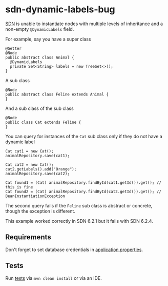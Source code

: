 # sdn-dynamic-labels-bug

[SDN](https://github.com/spring-projects/spring-data-neo4j) is unable to instantiate nodes with multiple levels of
inheritance and a non-empty `@DynamicLabels` field.

For example, say you have a super class

    @Getter
    @Node
    public abstract class Animal {
      @DynamicLabels
      private Set<String> labels = new TreeSet<>();
    }

A sub class

    @Node
    public abstract class Feline extends Animal {
    }

And a sub class of the sub class

    @Node
    public class Cat extends Feline {
    }

You can query for instances of the `Cat` sub class only if they do not have a dynamic label


    Cat cat1 = new Cat();
    animalRepository.save(cat1);

    Cat cat2 = new Cat();
    cat2.getLabels().add("Orange");
    animalRepository.save(cat2);

    Cat found1 = (Cat) animalRepository.findById(cat1.getId()).get(); // this is fine
    Cat found2 = (Cat) animalRepository.findById(cat2.getId()).get(); // BeanInstantiationException

The second query fails if the `Feline` sub class is abstract or concrete, though the exception is different.

This example worked correctly in SDN 6.2.1 but it fails with SDN 6.2.4.


## Requirements

Don't forget to set database credentials in [application.properties](src/main/resources/application.properties).

## Tests

Run [tests](src/test/java/com/example/relationshipbug/DynamicLabelsTest.java) via `mvn clean install` or via an IDE.

